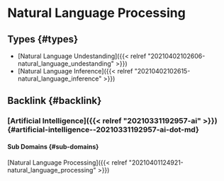 # Natural Language Processing


## Types {#types}

-   [Natural Language Undestanding]({{< relref "20210402102606-natural_language_undestanding" >}})
-   [Natural Language Inference]({{< relref "20210402102615-natural_language_inference" >}})


## Backlink {#backlink}


### [Artificial Intelligence]({{< relref "20210331192957-ai" >}}) {#artificial-intelligence--20210331192957-ai-dot-md}


#### Sub Domains {#sub-domains}

[Natural Language Processing]({{< relref "20210401124921-natural_language_processing" >}})

